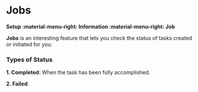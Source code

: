 # Jobs
**Setup :material-menu-right: Information :material-menu-right: Job**

**Jobs** is an interesting feature that lets you check the status of tasks created or initiated for you. 

### Types of Status 

**1. Completed**: When the task has been fully accomplished.

**2. Failed**:
<!--stackedit_data:
eyJoaXN0b3J5IjpbLTE4NTY5NjE1NTgsLTEwNzUxNjc4MDEsLT
k4NzE5MTg1Ml19
-->